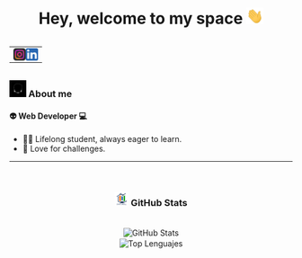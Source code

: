 <h1 align="center">Hey, welcome to my space <img src="./src/wave.gif" width="30px"></h1>


<table align="right">
  <tr>
    <td>
      <a href="https://www.instagram.com/cesar_triana73/" rel="nofollow noreferrer" target="_blank">
        <img align="left" alt="@CesarTriana969 | Instagram" width="22px" src="./src/instagram.png" />
      </a>
      <a href="https://www.linkedin.com/in/-cesar-triana/" rel="nofollow noreferrer" target="_blank">
        <img align="left" alt="@CesarTriana969 | LinkedIn" width="22px" src="./src/linkedin.png" />
      </a>
    </td>
  </tr>
</table>


<br />
<br />
<br />
<div style="text-align: left;">
  <h3><img src="./src/cabeza.GIF" width="30px" height="30px"> About me</h3>

  <h4>👽 Web Developer 💻</h4>
  <ul>
    <li>🐱‍💻 Lifelong student, always eager to learn.</li>
    <li>🌟 Love for challenges.</li>
  </ul>
</div>


---
<br />

<h3 align="center"><img src="./src/estadistica2.gif" width="25px" height="25px"> GitHub Stats</h3>

<br />

<div align="center">
  <img align="center" src="https://github-readme-stats.vercel.app/api?username=CesarTriana969&show_icons=true&theme=dracula&include_all_commits=true&count_private=true" alt="GitHub Stats" />

<br />

  <img align="center" src="https://streak-stats.demolab.com/?user=CesarTriana969&theme=dark" alt="Top Lenguajes" />
</div>